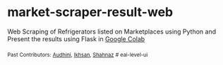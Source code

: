 # market-scraper-result-web

Web Scraping of Refrigerators listed on Marketplaces using Python and Present the results using Flask in [Google Colab](https://colab.research.google.com/notebooks/intro.ipynb#recent=true)

<sub> Past Contributors: [Audhini](https://github.com/audhinisy), [Ikhsan](https://github.com/ikhsantasef), [Shahnaz](https://github.com/melshnz)</sub>
<sub># eai-level-ui</sub>
